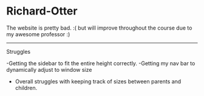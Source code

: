 # Richard-Otter
The website is pretty bad. :(
but will improve throughout the course due to my awesome professor :)

********************************************************************************
Struggles 

-Getting the sidebar to fit the entire height correctly.
-Getting my nav bar to dynamically adjust to window size 
- Overall struggles with keeping track of sizes between parents and children. 
